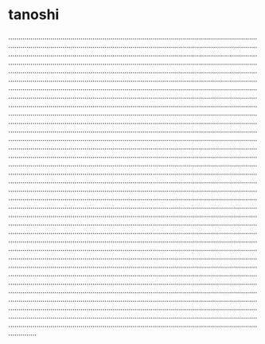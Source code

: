 # tanoshi
..................................................................................................................................................................................................................................................................................................................................................................................................................................................................................................................................................................................................................................................................................................................................................................................................................................................................................................................................................................................................................................................................................................................................................................................................................................................................................................................................................................................................................................................................................................................................................................................................................................................................................................................................................................................................................................................................................................................................................................................................................................................................................................................................................................................................................................................................................................................................................................................................................................................................................................................................................................................................................................................................................................................................................................................................................................................................................................................................................................................................................................................................................................................................................................................................................................................................................................................................................................................................................................................................................................................................................................................................................................................................................................................................................................................................................................................................................................................................................................................................................................................................................................................................................................................................................................................................................................................................................................................................................................................................................................................................
